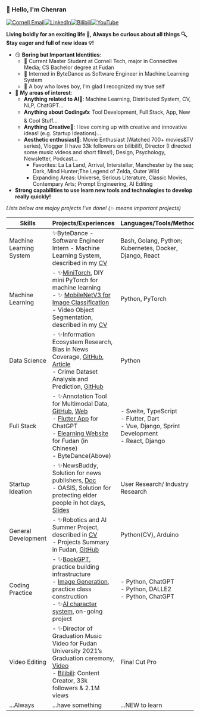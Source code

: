 ### 👋 Hello, I'm Chenran

[![Cornell Email](https://img.shields.io/badge/Email-cn257%40cornell.edu-red)](mailto:cn257@cornell.edu)[![LinkedIn](https://img.shields.io/badge/LinkedIn-Chenran%20Ning-blue?logo=linkedin)](http://www.linkedin.com/in/chenran-ning)[![Bilibili](https://img.shields.io/badge/Bilibili-11821775-red?logo=bilibili)](https://space.bilibili.com/11821775)[![YouTube](https://img.shields.io/badge/YouTube-Chenran%20Ning-red?logo=youtube)](https://www.youtube.com/channel/UCI12STQcqs5fsC2HxekUB4g)

**Living boldly for an exciting life 🎢, Always be curious about all things 🔍, Stay eager and full of new ideas 💡!**

- 😏 **Boring but Important Identities**: 
  - 🤖 Current Master Student at Cornell Tech, major in Connective Media; CS Bachelor degree at Fudan 
  - 🎃 Interned in ByteDance as Software Engineer in Machine Learning System
  - 🤘 A boy who loves boy, I'm glad I recognized my true self
- 🔭 **My areas of interest**: 
  - **Anything related to AI🐣**: Machine Learning, Distributed System, CV, NLP, ChatGPT...
  - **Anything about Coding✍️**: Tool Development, Full Stack, App, New & Cool Stuff...
  - **Anything Creative🤯**: I love coming up with creative and innovative ideas! (e.g. Startup Ideations)...
  - **Aesthetic enthusiast🥳**: Movie Enthusiast (Watched 700+ movies&TV series), Vlogger (I have 33k followers on bilibili!), Director (I directed some music videos and short films!), Design, Psychology, Newsletter, Podcast...
    - Favorites: La La Land, Arrival, Interstellar, Manchester by the sea; Dark, Mind Hunter;The Legend of Zelda, Outer Wild
    - Expanding Areas: Universe, Serious Literature, Classic Movies, Contempary Arts; Prompt Engineering, AI Editing
- **Strong capabilities to use learn new tools and technologies to develop really quickly!**

*Lists below are majoy projects I've done! (✨ means important projects)*

| Skills                  | Projects/Experiences                                                     | Languages/Tools/Methods                                      |
| ----------------------- | ------------------------------------------------------------ | ------------------------------------------------------------ |
| Machine Learning System | ✨ByteDance - Software Engineer Intern - Machine Learning System, described in my [CV](https://drive.google.com/file/d/1SUYOn6wm2ZjuvwcZZP_Ou62qpJIAVlxp/view?usp=sharing) | Bash, Golang, Python; Kubernetes, Docker, Django, React      |
| Machine Learning        | - ✨[MiniTorch](https://github.com/Cornell-Tech-ML/minitorch-chenran), DIY mini PyTorch for machine learning<br />- ✨ [MobileNetV3 for Image Classification](https://ieeexplore.ieee.org/abstract/document/9389905)<br />- Video Object Segmentation, described in my  [CV](https://drive.google.com/file/d/1RFAJK68th4SgblZqZ6aNLcRlSjOom1u7/view?usp=sharing) | Python, PyTorch                                              |
| Data Science            | - ✨Information Ecosystem Research, Bias in News Coverage, [GitHub](https://github.com/jw782cn/Information-Ecosystem-Research-Bias-in-News-Coverage), [Article](https://medium.com/@ansorokina163/a-quantitative-analysis-of-the-bias-in-news-coverage-on-the-ukrainian-russian-war-ceffd5842f37)<br />- Crime Dataset Analysis and Prediction, [GitHub](https://github.com/jw782cn/New-York-Crime-Analysis) | Python                                                       |
| Full Stack              | - ✨Annotation Tool for Multimodal Data,  [GitHub](https://github.com/imandel/annotate), [Web](https://annotate.surge.sh/)<br />- [Flutter App](https://github.com/jw782cn/flutter_chatgpt_app) for ChatGPT<br />- [Elearning Website](https://github.com/jw782cn/Projects-in-Fudan/tree/main/%E5%A4%A7%E4%B8%89%E4%B8%8B/%E8%BD%AF%E4%BB%B6%E5%B7%A5%E7%A8%8B) for Fudan (in Chinese)<br />- ByteDance(Above) | - Svelte, TypeScript<br />- Flutter, Dart<br />- Vue, Django, Sprint Development<br />- React, Django |
| Startup Ideation        | - ✨NewsBuddy, Solution for news publishers, [Doc](https://drive.google.com/file/d/1JsPMolU5-Cmudxs7ksqyQUUb941qXyCV/view?usp=sharing) <br />- OASIS, Solution for protecting elder people in hot days,  [Slides](#slide=id.g1cf3cda6f81_6_74) | User Research/ Industry Research                             |
| General Development     | - ✨Robotics and AI Summer Project, described in [CV](https://drive.google.com/file/d/1RFAJK68th4SgblZqZ6aNLcRlSjOom1u7/view?usp=sharing)<br />- Projects Summary in Fudan, [GitHub](https://github.com/jw782cn/Projects-in-Fudan) | Python(CV), Arduino                                          |
| Coding Practice         | - ✨[BookGPT](https://github.com/jw782cn/bookgpt-test), practice building infrastructure<br />- [Image Generation](https://github.com/jw782cn/Image-Generation-DALLE2), practice class construction<br />- ✨[AI character system](https://github.com/jw782cn/AI-Character-System), on-going project | - Python, ChatGPT<br />- Python, DALLE2<br />- Python, ChatGPT |
| Video Editing           | - ✨Director of Graduation Music Video for Fudan University 2021’s Graduation ceremony, [Video](https://www.bilibili.com/video/BV1xX4y1A7E3/?vd_source=445da14a0074e19924a699d98ef14e48) <br />- [Bilibili](https://space.bilibili.com/11821775): Content Creator, 33k followers & 2.1M views | Final Cut Pro                                                |
| ...Always               | ...have something                                            | ...NEW to learn                                              |



